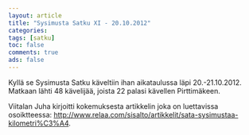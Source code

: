 ```yaml
---
layout: article 
title: "Sysimusta Satku XI - 20.10.2012" 
categories: 
tags: [satku]
toc: false 
comments: true 
ads: false 
---
```


Kyllä se Sysimusta Satku käveltiin ihan aikataulussa läpi
20.-21.10.2012. Matkaan lähti 48 kävelijää, joista 22 palasi kävellen
Pirttimäkeen.

Viitalan Juha kirjoitti kokemuksesta artikkelin joka on luettavissa
osoiktteessa: <http://www.relaa.com/sisalto/artikkelit/sata-sysimustaa-kilometri%C3%A4>.

